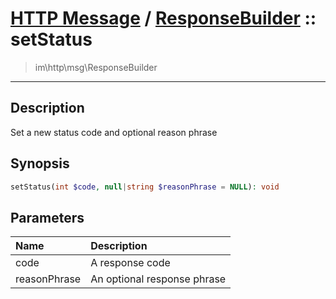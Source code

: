 # [HTTP Message](http.md) / [ResponseBuilder](http-ResponseBuilder.md) :: setStatus
 > im\http\msg\ResponseBuilder
____

## Description
Set a new status code and optional reason phrase

## Synopsis
```php
setStatus(int $code, null|string $reasonPhrase = NULL): void
```

## Parameters
| Name | Description |
| :--- | :---------- |
| code | A response code |
| reasonPhrase | An optional response phrase |
